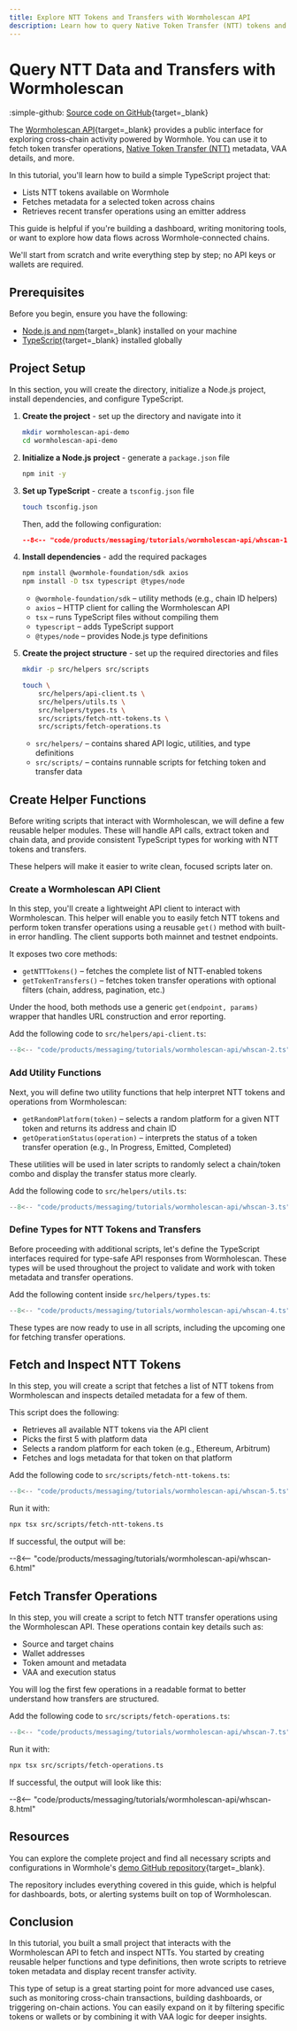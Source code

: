 ```yaml
---
title: Explore NTT Tokens and Transfers with Wormholescan API
description: Learn how to query Native Token Transfer (NTT) tokens and transfer operations using the Wormholescan API.
---
```


# Query NTT Data and Transfers with Wormholescan

:simple-github: [Source code on GitHub](https://github.com/wormhole-foundation/demo-wormholescan-api){target=\_blank}

The [Wormholescan API](https://wormholescan.io/#/developers/api-doc){target=\_blank} provides a public interface for exploring cross-chain activity powered by Wormhole. You can use it to fetch token transfer operations, [Native Token Transfer (NTT)](/docs/products/native-token-transfers/overview/) metadata, VAA details, and more.

In this tutorial, you'll learn how to build a simple TypeScript project that:

 - Lists NTT tokens available on Wormhole
 - Fetches metadata for a selected token across chains
 - Retrieves recent transfer operations using an emitter address

This guide is helpful if you're building a dashboard, writing monitoring tools, or want to explore how data flows across Wormhole-connected chains.

We'll start from scratch and write everything step by step; no API keys or wallets are required.

## Prerequisites

Before you begin, ensure you have the following:

 - [Node.js and npm](https://docs.npmjs.com/downloading-and-installing-node-js-and-npm){target=\_blank} installed on your machine
 - [TypeScript](https://www.typescriptlang.org/download/){target=\_blank} installed globally

## Project Setup

In this section, you will create the directory, initialize a Node.js project, install dependencies, and configure TypeScript.

1. **Create the project** - set up the directory and navigate into it

    ```bash
    mkdir wormholescan-api-demo
    cd wormholescan-api-demo
    ```

2. **Initialize a Node.js project** - generate a `package.json` file

    ```bash
    npm init -y
    ```

3. **Set up TypeScript** - create a `tsconfig.json` file

    ```bash
    touch tsconfig.json
    ```

    Then, add the following configuration:

    ```json title="tsconfig.json"
    --8<-- "code/products/messaging/tutorials/wormholescan-api/whscan-1.json"
    ```

4. **Install dependencies** - add the required packages

    ```bash
    npm install @wormhole-foundation/sdk axios
    npm install -D tsx typescript @types/node
    ```

     - `@wormhole-foundation/sdk` – utility methods (e.g., chain ID helpers)
     - `axios` – HTTP client for calling the Wormholescan API
     - `tsx` – runs TypeScript files without compiling them
     - `typescript` – adds TypeScript support
     - `@types/node` – provides Node.js type definitions

5. **Create the project structure** - set up the required directories and files

    ```bash
    mkdir -p src/helpers src/scripts

    touch \
        src/helpers/api-client.ts \
        src/helpers/utils.ts \
        src/helpers/types.ts \
        src/scripts/fetch-ntt-tokens.ts \
        src/scripts/fetch-operations.ts
    ```

     - `src/helpers/` – contains shared API logic, utilities, and type definitions
     - `src/scripts/` – contains runnable scripts for fetching token and transfer data

## Create Helper Functions

Before writing scripts that interact with Wormholescan, we will define a few reusable helper modules. These will handle API calls, extract token and chain data, and provide consistent TypeScript types for working with NTT tokens and transfers.

These helpers will make it easier to write clean, focused scripts later on.

### Create a Wormholescan API Client

In this step, you'll create a lightweight API client to interact with Wormholescan. This helper will enable you to easily fetch NTT tokens and perform token transfer operations using a reusable `get()` method with built-in error handling. The client supports both mainnet and testnet endpoints.

It exposes two core methods:

 - `getNTTTokens()` – fetches the complete list of NTT-enabled tokens
 - `getTokenTransfers()` – fetches token transfer operations with optional filters (chain, address, pagination, etc.)

Under the hood, both methods use a generic `get(endpoint, params)` wrapper that handles URL construction and error reporting.

Add the following code to `src/helpers/api-client.ts`:

```typescript title="src/helpers/api-client.ts"
--8<-- "code/products/messaging/tutorials/wormholescan-api/whscan-2.ts"
```

### Add Utility Functions

Next, you will define two utility functions that help interpret NTT tokens and operations from Wormholescan:

 - `getRandomPlatform(token)` – selects a random platform for a given NTT token and returns its address and chain ID
 - `getOperationStatus(operation)` – interprets the status of a token transfer operation (e.g., In Progress, Emitted, Completed)

These utilities will be used in later scripts to randomly select a chain/token combo and display the transfer status more clearly.

Add the following code to `src/helpers/utils.ts`:

```typescript title="src/helpers/utils.ts"
--8<-- "code/products/messaging/tutorials/wormholescan-api/whscan-3.ts"
```

### Define Types for NTT Tokens and Transfers

Before proceeding with additional scripts, let's define the TypeScript interfaces required for type-safe API responses from Wormholescan. These types will be used throughout the project to validate and work with token metadata and transfer operations.

Add the following content inside `src/helpers/types.ts`:

```typescript title="src/helpers/types.ts"
--8<-- "code/products/messaging/tutorials/wormholescan-api/whscan-4.ts"
```

These types are now ready to use in all scripts, including the upcoming one for fetching transfer operations.

## Fetch and Inspect NTT Tokens

In this step, you will create a script that fetches a list of NTT tokens from Wormholescan and inspects detailed metadata for a few of them.

This script does the following:
 - Retrieves all available NTT tokens via the API client
 - Picks the first 5 with platform data
 - Selects a random platform for each token (e.g., Ethereum, Arbitrum)
 - Fetches and logs metadata for that token on that platform

Add the following code to `src/scripts/fetch-ntt-tokens.ts`:

```typescript title="src/scripts/fetch-ntt-tokens.ts"
--8<-- "code/products/messaging/tutorials/wormholescan-api/whscan-5.ts"
```

Run it with:

```bash
npx tsx src/scripts/fetch-ntt-tokens.ts
```

If successful, the output will be:

--8<-- "code/products/messaging/tutorials/wormholescan-api/whscan-6.html"

## Fetch Transfer Operations

In this step, you will create a script to fetch NTT transfer operations using the Wormholescan API. These operations contain key details such as:

 - Source and target chains
 - Wallet addresses
 - Token amount and metadata
 - VAA and execution status

You will log the first few operations in a readable format to better understand how transfers are structured.

Add the following code to `src/scripts/fetch-operations.ts`:

```typescript title="src/scripts/fetch-operations.ts"
--8<-- "code/products/messaging/tutorials/wormholescan-api/whscan-7.ts"
```

Run it with:

```bash
npx tsx src/scripts/fetch-operations.ts
```

If successful, the output will look like this:

--8<-- "code/products/messaging/tutorials/wormholescan-api/whscan-8.html"

## Resources

You can explore the complete project and find all necessary scripts and configurations in Wormhole's [demo GitHub repository](https://github.com/wormhole-foundation/demo-wormholescan-api){target=\_blank}.

The repository includes everything covered in this guide, which is helpful for dashboards, bots, or alerting systems built on top of Wormholescan.

## Conclusion

In this tutorial, you built a small project that interacts with the Wormholescan API to fetch and inspect NTTs. You started by creating reusable helper functions and type definitions, then wrote scripts to retrieve token metadata and display recent transfer activity.

This type of setup is a great starting point for more advanced use cases, such as monitoring cross-chain transactions, building dashboards, or triggering on-chain actions. You can easily expand on it by filtering specific tokens or wallets or by combining it with VAA logic for deeper insights.